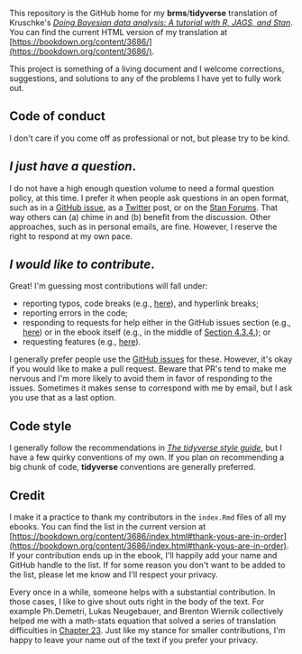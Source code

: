 This repository is the GitHub home for my **brms**/**tidyverse** translation of Kruschke's [*Doing Bayesian data analysis: A tutorial with R, JAGS, and Stan*](https://sites.google.com/site/doingbayesiandataanalysis/). You can find the current HTML version of my translation at [https://bookdown.org/content/3686/](https://bookdown.org/content/3686/).

This project is something of a living document and I welcome corrections, suggestions, and solutions to any of the problems I have yet to fully work out. 

## Code of conduct

I don't care if you come off as professional or not, but please try to be kind.

## *I just have a question*.

I do not have a high enough question volume to need a formal question policy, at this time. I prefer it when people ask questions in an open format, such as in a [GitHub issue](https://github.com/ASKurz/Doing-Bayesian-Data-Analysis-in-brms-and-the-tidyverse/issues), as a [Twitter](https://twitter.com/SolomonKurz) post, or on the [Stan Forums](https://discourse.mc-stan.org/c/interfaces/brms/36). That way others can (a) chime in and (b) benefit from the discussion. Other approaches, such as in personal emails, are fine. However, I reserve the right to respond at my own pace.

## *I would like to contribute*.

Great! I'm guessing most contributions will fall under:

* reporting typos, code breaks (e.g., [here](https://github.com/ASKurz/Doing-Bayesian-Data-Analysis-in-brms-and-the-tidyverse/issues/23)), and hyperlink breaks;
* reporting errors in the code;
* responding to requests for help either in the GitHub issues section (e.g., [here](https://github.com/ASKurz/Doing-Bayesian-Data-Analysis-in-brms-and-the-tidyverse/issues/22)) or in the ebook itself (e.g., in the middle of  [Section 4.3.4.](https://bookdown.org/content/3686/what-is-this-stuff-called-probability.html#highest-density-interval-hdi.)); or
* requesting features (e.g., [here](https://github.com/ASKurz/Doing-Bayesian-Data-Analysis-in-brms-and-the-tidyverse/issues/7)).

I generally prefer people use the [GitHub issues](https://github.com/ASKurz/Doing-Bayesian-Data-Analysis-in-brms-and-the-tidyverse/issues) for these. However, it's okay if you would like to make a pull request. Beware that PR's tend to make me nervous and I'm more likely to avoid them in favor of responding to the issues. Sometimes it makes sense to correspond with me by email, but I ask you use that as a last option.

## Code style

I generally follow the recommendations in [*The tidyverse style guide*](https://style.tidyverse.org/), but I have a few quirky conventions of my own. If you plan on recommending a big chunk of code, **tidyverse** conventions are generally preferred.

## Credit

I make it a practice to thank my contributors in the `index.Rmd` files of all my ebooks. You can find the list in the current version at [https://bookdown.org/content/3686/index.html#thank-yous-are-in-order](https://bookdown.org/content/3686/index.html#thank-yous-are-in-order). If your contribution ends up in the ebook, I'll happily add your name and GitHub handle to the list. If for some reason you don't want to be added to the list, please let me know and I'll respect your privacy. 

Every once in a while, someone helps with a substantial contribution. In those cases, I like to give shout outs right in the body of the text. For example Ph.Demetri, Lukas Neugebauer, and Brenton Wiernik collectively helped me with a math-stats equation that solved a series of translation difficulties in [Chapter 23](https://bookdown.org/content/3686/ordinal-predicted-variable.html). Just like my stance for smaller contributions, I'm happy to leave your name out of the text if you prefer your privacy.
